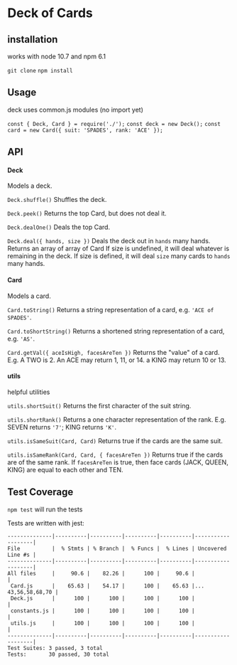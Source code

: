 # Deck of Cards

## installation

works with node 10.7 and npm 6.1

`git clone`
`npm install`

## Usage

deck uses common.js modules (no import yet)

`const { Deck, Card } = require('./');`
`const deck = new Deck();`
`const card = new Card({ suit: 'SPADES', rank: 'ACE' });`

## API

#### Deck
Models a deck.

`Deck.shuffle()`
Shuffles the deck.

`Deck.peek()`
Returns the top Card, but does not deal it.

`Deck.dealOne()`
Deals the top Card.

`Deck.deal({ hands, size })`
Deals the deck out in `hands` many hands. Returns an array of array of Card If size is undefined, it will deal whatever is remaining in the deck. If size is defined, it will deal `size` many cards to `hands` many hands. 

#### Card
Models a card.

`Card.toString()`
Returns a string representation of a card, e.g. `'ACE of SPADES'`.

`Card.toShortString()`
Returns a shortened string representation of a card, e.g. `'AS'`.

`Card.getVal({ aceIsHigh, facesAreTen })`
Returns the "value" of a card.
E.g. A TWO is 2. An ACE may return 1, 11, or 14. a KING may return 10 or 13.

#### utils
helpful utilities

`utils.shortSuit()`
Returns the first character of the suit string.

`utils.shortRank()`
Returns a one character representation of the rank. E.g. SEVEN returns `'7'`; KING returns `'K'`.

`utils.isSameSuit(Card, Card)`
Returns true if the cards are the same suit.

`utils.isSameRank(Card, Card, { facesAreTen })`
Returns true if the cards are of the same rank. If `facesAreTen` is true, then face cards (JACK, QUEEN, KING) are equal to each other and TEN.

## Test Coverage

`npm test` will run the tests

Tests are written with jest:

```
--------------|----------|----------|----------|----------|-------------------|
File          |  % Stmts | % Branch |  % Funcs |  % Lines | Uncovered Line #s |
--------------|----------|----------|----------|----------|-------------------|
All files     |     90.6 |    82.26 |      100 |     90.6 |                   |
 Card.js      |    65.63 |    54.17 |      100 |    65.63 |... 43,56,58,68,70 |
 Deck.js      |      100 |      100 |      100 |      100 |                   |
 constants.js |      100 |      100 |      100 |      100 |                   |
 utils.js     |      100 |      100 |      100 |      100 |                   |
--------------|----------|----------|----------|----------|-------------------|
Test Suites: 3 passed, 3 total
Tests:       30 passed, 30 total
```
